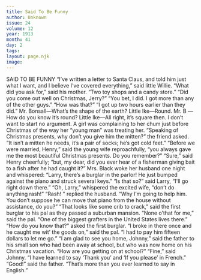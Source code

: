 ```yaml
---
title: Said To Be Funny
author: Unknown
issue: 24
volume: 12
year: 1913
month: 41
day: 2
tags:
layout: page.njk
image:
---
```

SAID TO BE FUNNY    “I’ve written a letter to Santa Claus, and told him just what I want, and I believe I’ve covered everything,” said little Willie.    “What did you ask for,” said his mother.    “Two toy shops and a candy store.”       “Did you come out well on Christmas, Jerry?”    “You bet, I did. I got more than any of the other guys.”    “How was that?”    “I got up two hours earlier than they did.”       Mr. Bonsall—What’s the shape of the earth?    Little Ike—Round.    Mr. B —How do you know it’s round?    Little Ike—All right, it’s square then. I don’t want to start no argument.      A girl was complaining to her chum just before Christmas of the way her “young man” was treating her.    “Speaking of Christmas presents, why don’t you give him the mitten?” the friend asked.    “It isn’t a mitten he needs, it’s a pair of socks; he’s got cold feet.”       “Before we were married, Henry,” said the young wife reproachfully, “you always gave me the most beautiful Christmas presents. Do you remember?”    “Sure,” said Henry cheerfully; “but, my dear, did you ever hear of a fisherman giving bait to a fish after he had caught it?”      Mrs. Black woke her husband one night and whispered: “Larry, there’s a burglar in the parlor! He just bumped against the piano and struck several keys.”    “Is that so?” said Larry, “I'll go right down there.”    “Oh, Larry,” whispered the excited wife, “don’t do anything rash!”    “Rash! ” replied the husband. “Why I’m going to help him. You don’t suppose he can move that piano from the house without assistance, do you?”       “That looks like some crib to crack,” said the first burglar to his pal as they passed a suburban mansion.    “None o’that for me,” said the pal. “One of the biggest grafters in the United States lives there.”    “How do you know that?” asked the first burglar.    “I broke in there once and he caught me wit’ the goods on,” said the pal. “I had to pay him fifteen dollars to let me go.”       “I am glad to see you home, Johnny,” said the father to his small son who had been away at school, but who was now home on his Christmas vacation. “How are you getting on at school?” “Fine,” said Johnny. “I have learned to say ‘Thank you’ and ‘If you please’ in French.”    “Good!” said the father. “That’s more than you ever learned to say in English.”

